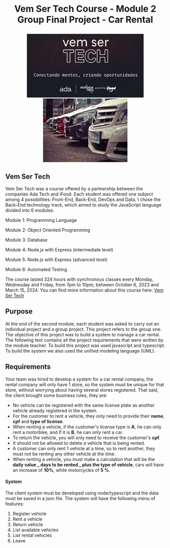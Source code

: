 # <p align="center"> Vem Ser Tech Course - Module 2 Group Final Project - Car Rental </p>

<p align="center">
<img src="images/VemSerTech.jpg"  alt="VemSerTech" height="200px align="left" />
<img src="images/car_rental.jpg"  alt="car rental" height="200px align="right"/>
</p>

## Vem Ser Tech

Vem Ser Tech was a course offered by a partnership between the companies Ada Tech and iFood. Each student was offered one subject among 4 possibilities: Front-End, Back-End, DevOps and Data. I chose the Back-End technology track, which aimed to study the JavaScript language divided into 6 modules:

Module 1: Programming Language

Module 2: Object Oriented Programming

Module 3: Database

Module 4: Node.js with Express (intermediate level)

Module 5: Node.js with Express (advanced level)

Module 6: Automated Testing

The course lasted 324 hours with synchronous classes every Monday, Wednesday and Friday, from 7pm to 10pm, between October 6, 2023 and March 15, 2024. You can find more information about this course here: <a href="https://ada.tech/sou-aluno/programas/ifood-vem-ser-tech">Vem Ser Tech</a>

## Purpose 

At the end of the second module, each student was asked to carry out an individual project and a group project. This project refers to the group one. The objective of this project was to build a system to manage a car rental. The following text contains all the project requirements that were written by the module teacher. To build this project was used javascript and typescript. To build the system we also used the unified modeling language (UML).

## Requirements

Your team was hired to develop a system for a car rental company, the rental company will only have 1 store, so the system must be unique for that store, without worrying about having several stores registered. That said, the client brought some business rules, they are:

- No vehicle can be registered with the same license plate as another vehicle already registered in the system.
- For the customer to rent a vehicle, they only need to provide their **name**, **cpf** and **type of license**.
- When renting a vehicle, if the customer's license type is **A**, he can only rent a motorbike, and if it is **B**, he can only rent a car.
- To return the vehicle, you will only need to receive the customer's **cpf**.
- It should not be allowed to delete a vehicle that is being rented.
- A customer can only rent 1 vehicle at a time, so to rent another, they must not be renting any other vehicle at the time.
- When renting a vehicle, you must make a calculation that will be the **daily value _ days to be rented _ plus the type of vehicle**, cars will have an increase of **10%**, while motorcycles of **5 %**.

#### System

The client system must be developed using node/typescript and the data must be saved in a json file. The system will have the following menu of features:

1. Register vehicle
2. Rent a vehicle
3. Return vehicle
4. List available vehicles
5. List rental vehicles
6. Leave